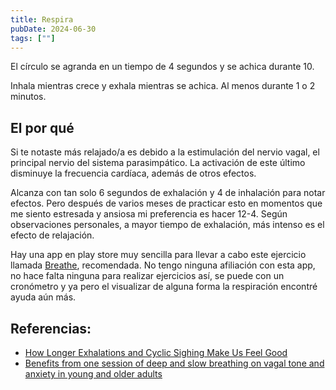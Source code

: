 ```yaml
---
title: Respira
pubDate: 2024-06-30
tags: [""]
---
```


El círculo se agranda en un tiempo de 4 segundos y se achica durante 10.

Inhala mientras crece y exhala mientras se achica. Al menos durante 1 o 2 minutos.

<div class="circle-container">
    <div></div>
</div>

## El por qué

Si te notaste más relajado/a es debido a la estimulación del nervio vagal, el principal nervio del sistema parasimpático. La activación de este último disminuye la frecuencia cardíaca, además de otros efectos.

Alcanza con tan solo 6 segundos de exhalación y 4 de inhalación para notar efectos. Pero después de varios meses de practicar esto en momentos que me siento estresada y ansiosa mi preferencia es hacer 12-4. Según observaciones personales, a mayor tiempo de exhalación, más intenso es el efecto de relajación.

Hay una app en play store muy sencilla para llevar a cabo este ejercicio llamada [Breathe](https://play.google.com/store/apps/details?id=com.havabee.breathe&hl=en), recomendada. No tengo ninguna afiliación con esta app, no hace falta ninguna para realizar ejercicios así, se puede con un cronómetro y ya pero el visualizar de alguna forma la respiración encontré ayuda aún más.

## Referencias:
- [How Longer Exhalations and Cyclic Sighing Make Us Feel Good](https://www.psychologytoday.com/us/blog/the-athletes-way/202301/how-longer-exhalations-and-cyclic-sighing-make-us-feel-good)
- [Benefits from one session of deep and slow breathing on vagal tone and anxiety in young and older adults](https://www.nature.com/articles/s41598-021-98736-9)